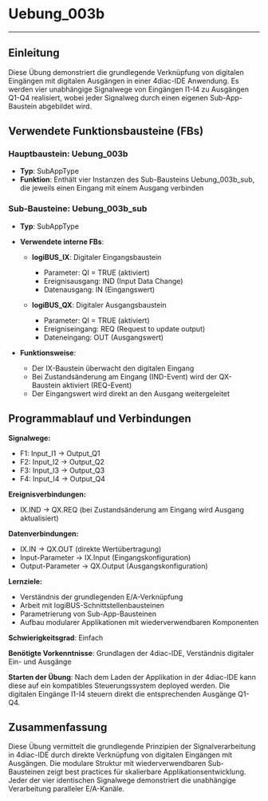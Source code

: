 # Uebung_003b

* * * * * * * * * *

## Einleitung
Diese Übung demonstriert die grundlegende Verknüpfung von digitalen Eingängen mit digitalen Ausgängen in einer 4diac-IDE Anwendung. Es werden vier unabhängige Signalwege von Eingängen I1-I4 zu Ausgängen Q1-Q4 realisiert, wobei jeder Signalweg durch einen eigenen Sub-App-Baustein abgebildet wird.

## Verwendete Funktionsbausteine (FBs)

### Hauptbaustein: Uebung_003b
- **Typ**: SubAppType
- **Funktion**: Enthält vier Instanzen des Sub-Bausteins Uebung_003b_sub, die jeweils einen Eingang mit einem Ausgang verbinden

### Sub-Bausteine: Uebung_003b_sub
- **Typ**: SubAppType
- **Verwendete interne FBs**:
  - **logiBUS_IX**: Digitaler Eingangsbaustein
    - Parameter: QI = TRUE (aktiviert)
    - Ereignisausgang: IND (Input Data Change)
    - Datenausgang: IN (Eingangswert)
  
  - **logiBUS_QX**: Digitaler Ausgangsbaustein
    - Parameter: QI = TRUE (aktiviert)
    - Ereigniseingang: REQ (Request to update output)
    - Dateneingang: OUT (Ausgangswert)

- **Funktionsweise**: 
  - Der IX-Baustein überwacht den digitalen Eingang
  - Bei Zustandsänderung am Eingang (IND-Event) wird der QX-Baustein aktiviert (REQ-Event)
  - Der Eingangswert wird direkt an den Ausgang weitergeleitet

## Programmablauf und Verbindungen

**Signalwege:**
- F1: Input_I1 → Output_Q1
- F2: Input_I2 → Output_Q2  
- F3: Input_I3 → Output_Q3
- F4: Input_I4 → Output_Q4

**Ereignisverbindungen:**
- IX.IND → QX.REQ (bei Zustandsänderung am Eingang wird Ausgang aktualisiert)

**Datenverbindungen:**
- IX.IN → QX.OUT (direkte Wertübertragung)
- Input-Parameter → IX.Input (Eingangskonfiguration)
- Output-Parameter → QX.Output (Ausgangskonfiguration)

**Lernziele:**
- Verständnis der grundlegenden E/A-Verknüpfung
- Arbeit mit logiBUS-Schnittstellenbausteinen
- Parametrierung von Sub-App-Bausteinen
- Aufbau modularer Applikationen mit wiederverwendbaren Komponenten

**Schwierigkeitsgrad**: Einfach

**Benötigte Vorkenntnisse**: Grundlagen der 4diac-IDE, Verständnis digitaler Ein- und Ausgänge

**Starten der Übung**: Nach dem Laden der Applikation in der 4diac-IDE kann diese auf ein kompatibles Steuerungssystem deployed werden. Die digitalen Eingänge I1-I4 steuern direkt die entsprechenden Ausgänge Q1-Q4.

## Zusammenfassung
Diese Übung vermittelt die grundlegende Prinzipien der Signalverarbeitung in 4diac-IDE durch direkte Verknüpfung von digitalen Eingängen mit Ausgängen. Die modulare Struktur mit wiederverwendbaren Sub-Bausteinen zeigt best practices für skalierbare Applikationsentwicklung. Jeder der vier identischen Signalwege demonstriert die unabhängige Verarbeitung paralleler E/A-Kanäle.